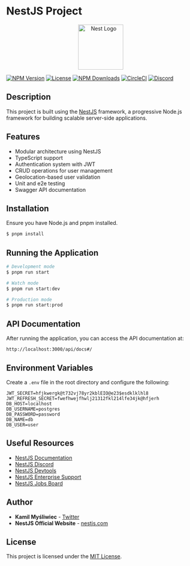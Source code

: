 # NestJS Project

<p align="center">
  <a href="http://nestjs.com/" target="_blank"><img src="https://nestjs.com/img/logo-small.svg" width="120" alt="Nest Logo" /></a>
</p>

[![NPM Version](https://img.shields.io/npm/v/@nestjs/core.svg)](https://www.npmjs.com/~nestjscore)
[![License](https://img.shields.io/npm/l/@nestjs/core.svg)](https://github.com/nestjs/nest/blob/master/LICENSE)
[![NPM Downloads](https://img.shields.io/npm/dm/@nestjs/common.svg)](https://www.npmjs.com/~nestjscore)
[![CircleCI](https://img.shields.io/circleci/build/github/nestjs/nest/master)](https://circleci.com/gh/nestjs/nest)
[![Discord](https://img.shields.io/badge/discord-online-brightgreen.svg)](https://discord.gg/G7Qnnhy)

## Description

This project is built using the [NestJS](https://github.com/nestjs/nest) framework, a progressive Node.js framework for building scalable server-side applications.

## Features

- Modular architecture using NestJS
- TypeScript support
- Authentication system with JWT
- CRUD operations for user management
- Geolocation-based user validation
- Unit and e2e testing
- Swagger API documentation

## Installation

Ensure you have Node.js and pnpm installed.

```bash
$ pnpm install
```

## Running the Application

```bash
# Development mode
$ pnpm run start

# Watch mode
$ pnpm run start:dev

# Production mode
$ pnpm run start:prod
```

## API Documentation

After running the application, you can access the API documentation at:

```
http://localhost:3000/api/docs#/
```

## Environment Variables

Create a `.env` file in the root directory and configure the following:

```env
JWT_SECRET=hfjkwergk@t732vj78yr2kblEIO@e23$esdklklhl8
JWT_REFRESH_SECRET=fwefhwejfhwlj21312fkl214lfe34jk@hfjerh
DB_HOST=localhost
DB_USERNAME=postgres
DB_PASSWORD=password
DB_NAME=db
DB_USER=user
```

## Useful Resources

- [NestJS Documentation](https://docs.nestjs.com)
- [NestJS Discord](https://discord.gg/G7Qnnhy)
- [NestJS Devtools](https://devtools.nestjs.com)
- [NestJS Enterprise Support](https://enterprise.nestjs.com)
- [NestJS Jobs Board](https://jobs.nestjs.com)

## Author

- **Kamil Myśliwiec** - [Twitter](https://twitter.com/kammysliwiec)
- **NestJS Official Website** - [nestjs.com](https://nestjs.com)

## License

This project is licensed under the [MIT License](https://github.com/nestjs/nest/blob/master/LICENSE).

